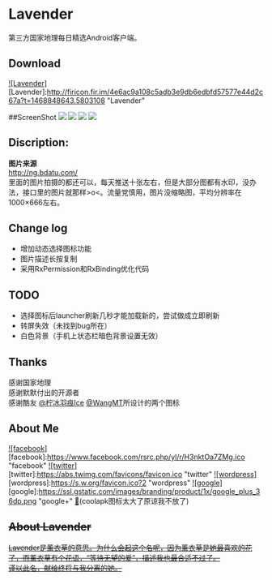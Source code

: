 # Lavender
第三方国家地理每日精选Android客户端。


Download
-----------------
[![Lavender]](http://fir.im/Lavender116beta)  
[Lavender]:http://firicon.fir.im/4e6ac9a108c5adb3e9db6edbfd57577e44d2c67a?t=1468848643.5803108 "Lavender"


##ScreenShot
![](http://firimg.fir.im/0ad81ade77624c40dc07cb94baa69c027a92c331?imageView2/0/w/300/h/197)  ![](http://firimg.fir.im/4e8c046d7878bd86e4c1a1641c81735ae35f9d0a?imageView2/0/w/300/h/197)  ![](http://firimg.fir.im/e0fe429f1086529c354dbc2d2562067e379a7e2b?imageView2/0/w/300/h/197)  ![](http://firimg.fir.im/e276589dff26818cf9a739a9aafbfc35faa6d8bf?imageView2/0/w/300/h/197)


Discription:
-----------------
**图片来源**  
http://ng.bdatu.com/  
里面的图片拍摄的都还可以，每天推送十张左右，但是大部分图都有水印，没办法，接口里的图片就那样>o<。流量党慎用，图片没缩略图，平均分辨率在1000×666左右。


Change log
----------
* 增加动态选择图标功能
* 图片描述长按复制
* 采用RxPermission和RxBinding优化代码


TODO
----
* 选择图标后launcher刷新几秒才能加载新的，尝试做成立即刷新
* 转屏失效（未找到bug所在）
* 白色背景（手机上状态栏暗色背景设置无效）


Thanks
-----------------
感谢国家地理  
感谢默默付出的开源者  
感谢酷友 [@柠冰羽痕Ice](http://www.coolapk.com/u/482620) [@WangMT](http://www.coolapk.com/u/413199)所设计的两个图标


About Me
--------
[![facebook]](https://www.facebook.com/profile.php?id=100008406013865)  
[facebook]:https://www.facebook.com/rsrc.php/yl/r/H3nktOa7ZMg.ico "facebook"
[![twitter]](https://twitter.com/ComtinueD)  
[twitter]:https://abs.twimg.com/favicons/favicon.ico "twitter"
[![wordpress]](http://danyang.party/wordpress/)  
[wordpress]:https://s.w.org/favicon.ico?2 "wordpress"
[![google]](https://plus.google.com/u/0/101425594566289316258/posts)  
[google]:https://ssl.gstatic.com/images/branding/product/1x/google_plus_36dp.png "google+"
[:frog:](http://www.coolapk.com/u/523253)(coolapk图标太大了原谅我不放了)


~~About Lavender~~
-----------------
[~~Lavender是薰衣草的意思。为什么会起这个名呢，因为薰衣草是她最喜欢的花了，而薰衣草有个花语，“等待无望的爱”，描述我也最合适不过了。  
谨以此名，献给终将与我分离的她。~~](http://danyang.party/)

